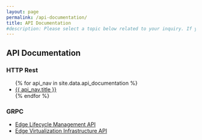 ```yaml
---
layout: page
permalink: /api-documentation/
title: API Documentation
#description: Please select a topic below related to your inquiry. If you don’t find what you need, fill out the Intel® Smart Edge Open contact form.
---
```

<link rel="stylesheet" type="text/css" href="/swagger-ui-open/swagger-custom.css">
<link rel="stylesheet" type="text/css" href="/swagger-ui-open/swagger-ui.css">
<style>
    .api-col-right.no-icon:after{ display:none;}
</style>
<div class="contentAreaAPI" style="display:none;">
    <div class="api-col-wrap">
        <div class="api-col-left"><h2><a href="/api-documentation/" class="backBtn" style="font-size:16px;"><span>&lt;</span> API Documentation</a></h2></div>
        <div class="api-col-right no-icon">
            <select name="program" id="program" class="form-control">
                <option value="">Select API</option>
                {% for api_nav in site.data.api_documentation %}
                <option value="{{ api_nav.short }}" data-ref="{{ api_nav.url }}">{{ api_nav.title }}</option>
                {% endfor %}
            </select>
        </div>
    </div>
    <!-- API Description -->
    <div class="api-description"></div>
</div>

<section class="inner-page-padding" id="swagger-ui">
    <div id="api-heading">
        <h1 class="blog-title uk-margin-remove-bottom">API Documentation</h1>
        <div class="boxHead boxHeadExplore boxAPI uk-child-width-1-3@m uk-grid-match uk-text-center uk-grid uk-grid-stack" data-uk-grid="">
            <div class="uk-first-column">
                <div class="boxHeadBox uk-card uk-card-default uk-box-shadow-medium uk-card-hover uk-card-body uk-inline border-radius-large border-xlight">
                    <h3 class="uk-card-title">HTTP Rest</h3>
                    <ul>
                        {% for api_nav in site.data.api_documentation %}
                        <li class="fa-angle-right"><a href="{{ api_nav.url }}" title="{{ api_nav.title }}">{{ api_nav.title }}</a></li>
                        {% endfor %}
                    </ul>
                </div>
            </div>
            <div>
                <div class="boxHeadBox uk-card uk-card-default uk-box-shadow-medium uk-card-hover uk-card-body uk-inline border-radius-large border-xlight">
                    <h3 class="uk-card-title">GRPC</h3>
                    <ul>
                        <li class="fa-angle-right"><a href="/specs/blob/master/schema/pb/ela.proto" target="_blank" title="Edge Lifecycle Management API" rel="nofollow">Edge Lifecycle Management API</a></li>
                        <li class="fa-angle-right"><a href="/specs/blob/master/schema/pb/eva.proto" target="_blank" title="Edge Virtualization Infrastructure API" rel="nofollow">Edge Virtualization Infrastructure API</a></li>
                    </ul>
                </div>
            </div>
        </div>
    </div>
</section>
<div id="swagger-ui-second"></div>

<!--Swagger Api Code Start Here  -->  
<script src="/swagger-ui-open/jquery-3.4.1.min.js" integrity="sha256-CSXorXvZcTkaix6Yvo6HppcZGetbYMGWSFlBw8HfCJo=" crossorigin="anonymous"></script>
<script src="/swagger-ui-open/swagger-ui-bundle.js"></script>
<script src="/swagger-ui-open/swagger-ui-standalone-preset.js"></script>

<script type="text/javascript">
    var swag_url = "", api_description = ""; swag_url_second = "";
    var apiUrl = new URL(window.location.href);
    apiUrl = apiUrl.searchParams.get("api");
    
    if(apiUrl != null){
        //Selected Box
        $("#program").val(apiUrl);
        //Switch
        switch(apiUrl) {
            case 'eaa':
                swag_url = 'https://raw.githubusercontent.com/smart-edge-open/specs/master/schema/eaa/eaa.swagger.json';
                api_description = "<h1>Edge Application API</h1>";
                api_description += "<p>Edge Application APIs enable developers to build edge compute services capable of taking advantage of tactile applications that respond to the changing user, network or resource scenarios. In addition, these APIs can also be used to port existing public/private cloud applications to the edge based on Intel® Smart Edge Open.</p>";
            break;
            case 'controller':
                swag_url = 'https://raw.githubusercontent.com/smart-edge-open/specs/master/schema/controller/api.swagger.json';
                api_description = "<h1>Controller API</h1>";
                api_description += "<p>Controller APIs enable centralized management of Intel® Smart Edge Open edge nodes, and can be called by a UI frontend or by external orchestrators. The API provides an abstraction layer for an operations admin, enabling them to maintain a list of Intel® Smart Edge Open edge nodes, configure apps, manage policies and DNS, and more.</p>";
            break;
            case 'auth':
                swag_url = 'https://raw.githubusercontent.com/smart-edge-open/specs/master/schema/auth/auth.swagger.json';
                api_description = "<h1>Edge Application Authentication API</h1>";
                api_description += "<p>Edge Application Authentication APIs enable authentication of apps that intend to call Edge Application APIs, by validating the identity of the requesting application and issuing it a valid TLS certificate.</p>";
            break;
            case 'cups':
                swag_url = 'https://raw.githubusercontent.com/smart-edge-open/specs/master/schema/cups/cups.swagger.json';
                api_description = "<h1>Core Network Configuration API</h1>";
                api_description += "<p>Core Network Configuration APIs enable network configuration operations to be performed, such as configuring the traffic policy for the core network to steer traffic towards the edge nodes.</p>";
            break;
            case 'af':
                swag_url = 'https://raw.githubusercontent.com/smart-edge-open/specs/master/schema/af/af.openapi.yaml';
                swag_url_second = 'https://raw.githubusercontent.com/open-ness/specs/master/schema/af/af_pfd.openapi.yaml';
                api_description = "<h1>5G APPLICATION FUNCTION (AF)</h1><p></p>";
            break;
            case 'nef':
                swag_url = 'https://raw.githubusercontent.com/smart-edge-open/specs/master/schema/nef/nef_traffic_influence_openapi.yaml';
                swag_url_second = 'https://raw.githubusercontent.com/open-ness/specs/master/schema/nef/nef_pfd_management_openapi.yaml';
                api_description = "<h1>5G NETWORK EXPOSURE FUNCTION (NEF)</h1><p></p>";
            break;
            case '5goam':
                swag_url = 'https://raw.githubusercontent.com/smart-edge-open/specs/master/schema/5goam/5goam.swagger.yaml';
                api_description = "<h1>5G OAM</h1><p></p>";
            break;
            case 'emco':
                //swag_url = 'https://raw.githubusercontent.com/smart-edge-open/EMCO/main/docs/emco_apis.yaml';
                swag_url = 'https://raw.githubusercontent.com/smart-edge-open/EMCO/main/docs/swagger-specs-for-APIs/emco_apis.yaml';
                api_description = "<h1>EMCO</h1><p></p>";
            break;
        }

        //Load Description
        $(".api-description").html(api_description);
        $(".contentAreaAPI").show();
        //Swagger Call
        if(swag_url != ''){
            window.swaggerUi = SwaggerUIBundle({
                url: swag_url,
                dom_id: '#swagger-ui',
                deepLinking: true,
                validatorUrl: null,  
                presets: [
                    SwaggerUIBundle.presets.apis,
                    SwaggerUIStandalonePreset
                ],
                plugins: [
                    SwaggerUIBundle.plugins.DownloadUrl
                ],
                layout: "StandaloneLayout"
            });
        }
        if(swag_url_second != ''){
            window.swaggerUi = SwaggerUIBundle({
                url: swag_url_second,
                dom_id: '#swagger-ui-second',
                deepLinking: true,
                validatorUrl: null,  
                presets: [
                    SwaggerUIBundle.presets.apis,
                    SwaggerUIStandalonePreset
                ],
                plugins: [
                    SwaggerUIBundle.plugins.DownloadUrl
                ],
                layout: "StandaloneLayout"
            });
        }
    }

    $(function(){
        $('#program').on('change', function(e){
            var program = $(this).val();
            program = $.trim(program);
            if(program != ''){
                window.location.href = $('option:selected', this).attr('data-ref');
            }
        });
    });
</script>
